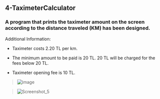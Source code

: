 ## 4-TaximeterCalculator

### A program that prints the taximeter amount on the screen according to the distance traveled (KM) has been designed.

Additional Information:

- Taximeter costs 2.20 TL per km.

- The minimum amount to be paid is 20 TL. 20 TL will be charged for the fees below 20 TL.

- Taximeter opening fee is 10 TL.

> ![image](https://user-images.githubusercontent.com/57245919/129761859-cef27d89-34ae-45cd-aa7a-26aed4e932bd.png)


> ![Screenshot_5](https://user-images.githubusercontent.com/57245919/129761721-e86b682f-470d-4eea-8deb-4a1feedf4ae2.png)


